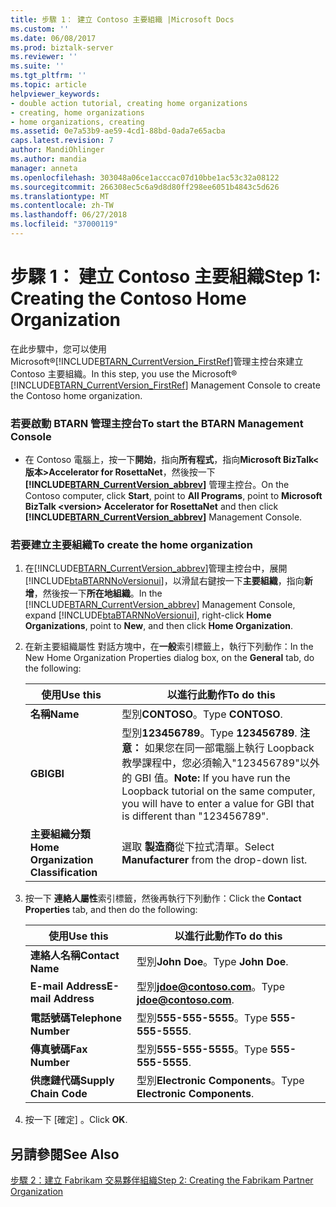 ```yaml
---
title: 步驟 1： 建立 Contoso 主要組織 |Microsoft Docs
ms.custom: ''
ms.date: 06/08/2017
ms.prod: biztalk-server
ms.reviewer: ''
ms.suite: ''
ms.tgt_pltfrm: ''
ms.topic: article
helpviewer_keywords:
- double action tutorial, creating home organizations
- creating, home organizations
- home organizations, creating
ms.assetid: 0e7a53b9-ae59-4cd1-88bd-0ada7e65acba
caps.latest.revision: 7
author: MandiOhlinger
ms.author: mandia
manager: anneta
ms.openlocfilehash: 303048a06ce1acccac07d10bbe1ac53c32a08122
ms.sourcegitcommit: 266308ec5c6a9d8d80ff298ee6051b4843c5d626
ms.translationtype: MT
ms.contentlocale: zh-TW
ms.lasthandoff: 06/27/2018
ms.locfileid: "37000119"
---
```

# <a name="step-1-creating-the-contoso-home-organization"></a><span data-ttu-id="0462b-102">步驟 1： 建立 Contoso 主要組織</span><span class="sxs-lookup"><span data-stu-id="0462b-102">Step 1: Creating the Contoso Home Organization</span></span>
<span data-ttu-id="0462b-103">在此步驟中，您可以使用 Microsoft®[!INCLUDE[BTARN_CurrentVersion_FirstRef](../../includes/btarn-currentversion-firstref-md.md)]管理主控台來建立 Contoso 主要組織。</span><span class="sxs-lookup"><span data-stu-id="0462b-103">In this step, you use the Microsoft® [!INCLUDE[BTARN_CurrentVersion_FirstRef](../../includes/btarn-currentversion-firstref-md.md)] Management Console to create the Contoso home organization.</span></span>  

### <a name="to-start-the-btarn-management-console"></a><span data-ttu-id="0462b-104">若要啟動 BTARN 管理主控台</span><span class="sxs-lookup"><span data-stu-id="0462b-104">To start the BTARN Management Console</span></span>  

- <span data-ttu-id="0462b-105">在 Contoso 電腦上，按一下**開始**，指向**所有程式**，指向**Microsoft BizTalk\<版本\>Accelerator for RosettaNet**，然後按一下  **[!INCLUDE[BTARN_CurrentVersion_abbrev](../../includes/btarn-currentversion-abbrev-md.md)]** 管理主控台。</span><span class="sxs-lookup"><span data-stu-id="0462b-105">On the Contoso computer, click **Start**, point to **All Programs**, point to **Microsoft  BizTalk \<version\> Accelerator for RosettaNet** and then click **[!INCLUDE[BTARN_CurrentVersion_abbrev](../../includes/btarn-currentversion-abbrev-md.md)]** Management Console.</span></span>  

### <a name="to-create-the-home-organization"></a><span data-ttu-id="0462b-106">若要建立主要組織</span><span class="sxs-lookup"><span data-stu-id="0462b-106">To create the home organization</span></span>  

1. <span data-ttu-id="0462b-107">在[!INCLUDE[BTARN_CurrentVersion_abbrev](../../includes/btarn-currentversion-abbrev-md.md)]管理主控台中，展開[!INCLUDE[btaBTARNNoVersionui](../../includes/btabtarnnoversionui-md.md)]，以滑鼠右鍵按一下**主要組織**，指向**新增**，然後按一下**所在地組織**。</span><span class="sxs-lookup"><span data-stu-id="0462b-107">In the [!INCLUDE[BTARN_CurrentVersion_abbrev](../../includes/btarn-currentversion-abbrev-md.md)] Management Console, expand [!INCLUDE[btaBTARNNoVersionui](../../includes/btabtarnnoversionui-md.md)], right-click **Home Organizations**, point to **New**, and then click **Home Organization**.</span></span>  

2. <span data-ttu-id="0462b-108">在新主要組織屬性 對話方塊中，在**一般**索引標籤上，執行下列動作：</span><span class="sxs-lookup"><span data-stu-id="0462b-108">In the New Home Organization Properties dialog box, on the **General** tab, do the following:</span></span>  


   |               <span data-ttu-id="0462b-109">使用</span><span class="sxs-lookup"><span data-stu-id="0462b-109">Use this</span></span>               |                                                                              <span data-ttu-id="0462b-110">以進行此動作</span><span class="sxs-lookup"><span data-stu-id="0462b-110">To do this</span></span>                                                                               |
   |--------------------------------------|-----------------------------------------------------------------------------------------------------------------------------------------------------------------------|
   |               <span data-ttu-id="0462b-111">**名稱**</span><span class="sxs-lookup"><span data-stu-id="0462b-111">**Name**</span></span>               |                                                                           <span data-ttu-id="0462b-112">型別**CONTOSO**。</span><span class="sxs-lookup"><span data-stu-id="0462b-112">Type **CONTOSO**.</span></span>                                                                           |
   |               <span data-ttu-id="0462b-113">**GBI**</span><span class="sxs-lookup"><span data-stu-id="0462b-113">**GBI**</span></span>                | <span data-ttu-id="0462b-114">型別**123456789**。</span><span class="sxs-lookup"><span data-stu-id="0462b-114">Type **123456789**.</span></span> <span data-ttu-id="0462b-115">**注意：** 如果您在同一部電腦上執行 Loopback 教學課程中，您必須輸入"123456789"以外的 GBI 值。</span><span class="sxs-lookup"><span data-stu-id="0462b-115">**Note:**  If you have run the Loopback tutorial on the same computer, you will have to enter a value for GBI that is different than "123456789".</span></span> |
   | <span data-ttu-id="0462b-116">**主要組織分類**</span><span class="sxs-lookup"><span data-stu-id="0462b-116">**Home Organization Classification**</span></span> |                                                           <span data-ttu-id="0462b-117">選取 **製造商**從下拉式清單。</span><span class="sxs-lookup"><span data-stu-id="0462b-117">Select **Manufacturer** from the drop-down list.</span></span>                                                            |


3. <span data-ttu-id="0462b-118">按一下 **連絡人屬性**索引標籤，然後再執行下列動作：</span><span class="sxs-lookup"><span data-stu-id="0462b-118">Click the **Contact Properties** tab, and then do the following:</span></span>  


   |       <span data-ttu-id="0462b-119">使用</span><span class="sxs-lookup"><span data-stu-id="0462b-119">Use this</span></span>        |               <span data-ttu-id="0462b-120">以進行此動作</span><span class="sxs-lookup"><span data-stu-id="0462b-120">To do this</span></span>                |
   |-----------------------|-----------------------------------------|
   |   <span data-ttu-id="0462b-121">**連絡人名稱**</span><span class="sxs-lookup"><span data-stu-id="0462b-121">**Contact Name**</span></span>    |           <span data-ttu-id="0462b-122">型別**John Doe**。</span><span class="sxs-lookup"><span data-stu-id="0462b-122">Type **John Doe**.</span></span>            |
   |  <span data-ttu-id="0462b-123">**E-mail Address**</span><span class="sxs-lookup"><span data-stu-id="0462b-123">**E-mail Address**</span></span>   | <span data-ttu-id="0462b-124">型別<strong>jdoe@contoso.com</strong>。</span><span class="sxs-lookup"><span data-stu-id="0462b-124">Type <strong>jdoe@contoso.com</strong>.</span></span> |
   | <span data-ttu-id="0462b-125">**電話號碼**</span><span class="sxs-lookup"><span data-stu-id="0462b-125">**Telephone Number**</span></span>  |         <span data-ttu-id="0462b-126">型別**555-555-5555**。</span><span class="sxs-lookup"><span data-stu-id="0462b-126">Type **555-555-5555**.</span></span>          |
   |    <span data-ttu-id="0462b-127">**傳真號碼**</span><span class="sxs-lookup"><span data-stu-id="0462b-127">**Fax Number**</span></span>     |         <span data-ttu-id="0462b-128">型別**555-555-5555**。</span><span class="sxs-lookup"><span data-stu-id="0462b-128">Type **555-555-5555**.</span></span>          |
   | <span data-ttu-id="0462b-129">**供應鏈代碼**</span><span class="sxs-lookup"><span data-stu-id="0462b-129">**Supply Chain Code**</span></span> |     <span data-ttu-id="0462b-130">型別**Electronic Components**。</span><span class="sxs-lookup"><span data-stu-id="0462b-130">Type **Electronic Components**.</span></span>     |


4. <span data-ttu-id="0462b-131">按一下 [確定] 。</span><span class="sxs-lookup"><span data-stu-id="0462b-131">Click **OK**.</span></span>  

## <a name="see-also"></a><span data-ttu-id="0462b-132">另請參閱</span><span class="sxs-lookup"><span data-stu-id="0462b-132">See Also</span></span>  
 [<span data-ttu-id="0462b-133">步驟 2：建立 Fabrikam 交易夥伴組織</span><span class="sxs-lookup"><span data-stu-id="0462b-133">Step 2: Creating the Fabrikam Partner Organization</span></span>](../../adapters-and-accelerators/accelerator-rosettanet/step-2-creating-the-fabrikam-partner-organization.md)